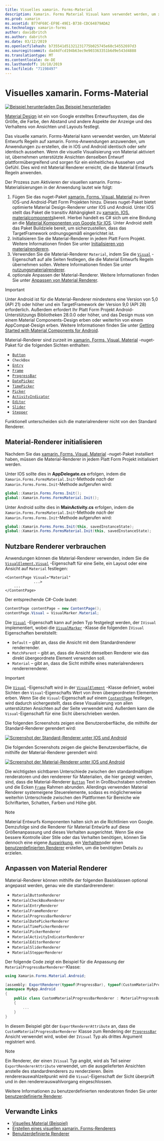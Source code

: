 ```yaml
---
title: Visuelles xamarin. Forms-Material
description: Xamarin. Forms Material Visual kann verwendet werden, um xamarin. Forms-Anwendungen zu erstellen, die unter IOS und Android identisch oder größtenteils identisch aussehen.
ms.prod: xamarin
ms.assetid: B774F68C-EF9E-49E1-B738-CDC64879ADA2
ms.technology: xamarin-forms
author: davidbritch
ms.author: dabritch
ms.date: 03/12/2019
ms.openlocfilehash: b735541d51321231775b025745e68c54552697d3
ms.sourcegitcommit: dad4dfcd194b63ec9e903363351b6d9e543d4888
ms.translationtype: MT
ms.contentlocale: de-DE
ms.lasthandoff: 10/18/2019
ms.locfileid: "71198497"
---
```

# <a name="xamarinforms-material-visual"></a>Visuelles xamarin. Forms-Material

[![Beispiel herunterladen](~/media/shared/download.png) Das Beispiel herunterladen](https://docs.microsoft.com/samples/xamarin/xamarin-forms-samples/userinterface-visualdemos)

[Material Design](https://material.io) ist ein von Google erstelltes Entwurfssystem, das die Größe, die Farbe, den Abstand und andere Aspekte der Anzeige und des Verhaltens von Ansichten und Layouts festlegt.

Das visuelle xamarin. Forms-Material kann verwendet werden, um Material Entwurfs Regeln auf xamarin. Forms-Anwendungen anzuwenden, um Anwendungen zu erstellen, die in IOS und Android identisch oder sehr identisch aussehen. Wenn die visuelle Visualisierung von Material aktiviert ist, übernehmen unterstützte Ansichten denselben Entwurf plattformübergreifend und sorgen für ein einheitliches Aussehen und Gefühl. Dies wird mit Material Renderer erreicht, die die Material Entwurfs Regeln anwenden.

Der Prozess zum Aktivieren der visuellen xamarin. Forms-Materialisierungen in der Anwendung lautet wie folgt:

1. Fügen Sie das nuget-Paket [xamarin. Forms. Visual. Material](https://www.nuget.org/packages/Xamarin.Forms.Visual.Material/) zu ihren IOS-und Android-Platt Form Projekten hinzu. Dieses nuget-Paket bietet optimierte Material Design-Renderer unter IOS und Android. Unter IOS stellt das Paket die transitiv Abhängigkeit zu [xamarin. IOS. materialcomponents](https://www.nuget.org/packages/Xamarin.iOS.MaterialComponents)bereit. Hierbei handelt es C# sich um eine Bindung an die [Material Komponenten von Google für IOS](https://material.io/develop/ios/). Unter Android stellt das Paket Buildziele bereit, um sicherzustellen, dass das TargetFramework ordnungsgemäß eingerichtet ist.
1. Initialisieren Sie die Material-Renderer in jedem Platt Form Projekt. Weitere Informationen finden Sie unter [Initialisieren von materialrenderern](#initialize-material-renderers).
1. Verwenden Sie die Material-Renderer `Material`, indem Sie die [`Visual`](xref:Xamarin.Forms.VisualElement.Visual) -Eigenschaft auf alle Seiten festlegen, die die Material Entwurfs Regeln übernehmen sollen. Weitere Informationen finden Sie unter [nutzungsmaterialrenderer](#consume-material-renderers).
1. optionale Anpassen der Material-Renderer. Weitere Informationen finden Sie unter [Anpassen von Material Renderer](#customize-material-renderers).

> [!IMPORTANT]
> Unter Android ist für die Material-Renderer mindestens eine Version von 5,0 (API 21) oder höher und ein TargetFramework der Version 9,0 (API 28) erforderlich. Außerdem erfordert Ihr Platt Form Projekt Android-Unterstützungs Bibliotheken 28.0.0 oder höher, und das Design muss von einem Material Components-Design erben oder weiterhin von einem AppCompat-Design erben. Weitere Informationen finden Sie unter [Getting Started with Material Components for Android](https://github.com/material-components/material-components-android/blob/master/docs/getting-started.md).

Material-Renderer sind zurzeit im [xamarin. Forms. Visual. Material](https://www.nuget.org/packages/Xamarin.Forms.Visual.Material/) -nuget-Paket für die folgenden Sichten enthalten:

- [`Button`](xref:Xamarin.Forms.Button)
- `CheckBox`
- [`Entry`](xref:Xamarin.Forms.Entry)
- [`Frame`](xref:Xamarin.Forms.Frame)
- [`ProgressBar`](xref:Xamarin.Forms.ProgressBar)
- [`DatePicker`](xref:Xamarin.Forms.DatePicker)
- [`TimePicker`](xref:Xamarin.Forms.TimePicker)
- [`Picker`](xref:Xamarin.Forms.Picker)
- [`ActivityIndicator`](xref:Xamarin.Forms.ActivityIndicator)
- [`Editor`](xref:Xamarin.Forms.Editor)
- [`Slider`](xref:Xamarin.Forms.Slider)
- [`Stepper`](xref:Xamarin.Forms.Stepper)

Funktionell unterscheiden sich die materialrenderer nicht von den Standard Renderer.

## <a name="initialize-material-renderers"></a>Material-Renderer initialisieren

Nachdem Sie das [xamarin. Forms. Visual. Material](https://www.nuget.org/packages/Xamarin.Forms.Visual.Material/) -nuget-Paket installiert haben, müssen die Material-Renderer in jedem Platt Form Projekt initialisiert werden.

Unter IOS sollte dies in **AppDelegate.cs** erfolgen, indem die `Xamarin.Forms.FormsMaterial.Init`-Methode *nach* der `Xamarin.Forms.Forms.Init`-Methode aufgerufen wird:

```csharp
global::Xamarin.Forms.Forms.Init();
global::Xamarin.Forms.FormsMaterial.Init();
```

Unter Android sollte dies in **MainActivity.cs** erfolgen, indem die `Xamarin.Forms.FormsMaterial.Init`-Methode *nach* der `Xamarin.Forms.Forms.Init`-Methode aufgerufen wird:

```csharp
global::Xamarin.Forms.Forms.Init(this, savedInstanceState);
global::Xamarin.Forms.FormsMaterial.Init(this, savedInstanceState);
```

## <a name="consume-material-renderers"></a>Nutzbare Renderer verbrauchen

Anwendungen können die Material-Renderer verwenden, indem Sie die [`VisualElement.Visual`](xref:Xamarin.Forms.VisualElement.Visual) -Eigenschaft für eine Seite, ein Layout oder eine Ansicht auf `Material` festlegen:

```xaml
<ContentPage Visual="Material"
             ...>
    ...
</ContentPage>
```

Der entsprechende C#-Code lautet:

```csharp
ContentPage contentPage = new ContentPage();
contentPage.Visual = VisualMarker.Material;
```

Die [`Visual`](xref:Xamarin.Forms.VisualElement.Visual) -Eigenschaft kann auf jeden Typ festgelegt werden, der `IVisual` implementiert, wobei die [`VisualMarker`](xref:Xamarin.Forms.VisualMarker) -Klasse die folgenden `IVisual` Eigenschaften bereitstellt:

- `Default` – gibt an, dass die Ansicht mit dem Standardrenderer renderrender.
- `MatchParent` – gibt an, dass die Ansicht denselben Renderer wie das direkt übergeordnete Element verwenden soll.
- `Material` – gibt an, dass die Sicht mithilfe eines materialrenderers rendererrenderer.

> [!IMPORTANT]
> Die [`Visual`](xref:Xamarin.Forms.VisualElement.Visual) -Eigenschaft wird in der [`VisualElement`](xref:Xamarin.Forms.VisualElement) -Klasse definiert, wobei Sichten den `Visual`-Eigenschafts Wert von ihren übergeordneten Elementen erben. Wenn Sie die `Visual`-Eigenschaft auf einem [`ContentPage`](xref:Xamarin.Forms.ContentPage) festlegen, wird dadurch sichergestellt, dass diese Visualisierung von allen unterstützten Ansichten auf der Seite verwendet wird. Außerdem kann die `Visual`-Eigenschaft für eine Sicht überschrieben werden.

Die folgenden Screenshots zeigen eine Benutzeroberfläche, die mithilfe der Standard-Renderer gerendert wird:

[![Screenshot der Standard-Renderer unter IOS und Android](material-visual-images/default-renderers.png "Sichten, die standardrerenderer verwenden")](material-visual-images/default-renderers-large.png#lightbox)

Die folgenden Screenshots zeigen die gleiche Benutzeroberfläche, die mithilfe der Material-Renderer gerendert wird:

[![Screenshot der Material-Renderer unter IOS und Android](material-visual-images/material-renderers.png "Sichten mit Material Renderer")](material-visual-images/material-renderers-large.png#lightbox)

Die wichtigsten sichtbaren Unterschiede zwischen den standardmäßigen renderatoren und den rendererer für Materialien, die hier gezeigt werden, sind, dass die Material-Renderer [`Button`](xref:Xamarin.Forms.Button) Text in Großbuchstaben schreiben und die Ecken [`Frame`](xref:Xamarin.Forms.Frame) Rahmen abrunden. Allerdings verwenden Material Renderer systemeigene Steuerelemente, sodass es möglicherweise weiterhin Unterschiede zwischen den Plattformen für Bereiche wie Schriftarten, Schatten, Farben und Höhe gibt.

> [!NOTE]
> Material Entwurfs Komponenten halten sich an die Richtlinien von Google. Demzufolge sind die Renderer für Material Entwürfe auf diese Größenanpassung und dieses Verhalten ausgerichtet. Wenn Sie eine bessere Kontrolle über Stile oder das Verhalten benötigen, können Sie dennoch eine eigene [Auswirkung](~/xamarin-forms/app-fundamentals/effects/index.md), ein [Verhalten](~/xamarin-forms/app-fundamentals/behaviors/index.md)oder einen [benutzerdefinierten Renderer](~/xamarin-forms/app-fundamentals/custom-renderer/index.md) erstellen, um die benötigten Details zu erzielen.

## <a name="customize-material-renderers"></a>Anpassen von Material Renderer

Material-Renderer können mithilfe der folgenden Basisklassen optional angepasst werden, genau wie die standardrerenderer:

- `MaterialButtonRenderer`
- `MaterialCheckBoxRenderer`
- `MaterialEntryRenderer`
- `MaterialFrameRenderer`
- `MaterialProgressBarRenderer`
- `MaterialDatePickerRenderer`
- `MaterialTimePickerRenderer`
- `MaterialPickerRenderer`
- `MaterialActivityIndicatorRenderer`
- `MaterialEditorRenderer`
- `MaterialSliderRenderer`
- `MaterialStepperRenderer`

Der folgende Code zeigt ein Beispiel für die Anpassung der `MaterialProgressBarRenderer`-Klasse:

```csharp
using Xamarin.Forms.Material.Android;

[assembly: ExportRenderer(typeof(ProgressBar), typeof(CustomMaterialProgressBarRenderer), new[] { typeof(VisualMarker.MaterialVisual) })]
namespace MyApp.Android
{
    public class CustomMaterialProgressBarRenderer : MaterialProgressBarRenderer
    {
        ...
    }
}
```

In diesem Beispiel gibt der `ExportRendererAttribute` an, dass die `CustomMaterialProgressBarRenderer` Klasse zum Rendering der [`ProgressBar`](xref:Xamarin.Forms.ProgressBar) Ansicht verwendet wird, wobei der `IVisual` Typ als drittes Argument registriert wird.

> [!NOTE]
> Ein Renderer, der einen `IVisual` Typ angibt, wird als Teil seiner `ExportRendererAttribute` verwendet, um die ausgelieferten Ansichten anstelle des standardrenderers zu renderzieren. Beim rendererauswahlzeitpunkt wird die `Visual`-Eigenschaft der Sicht überprüft und in den rendererauswahlvorgang eingeschlossen.

Weitere Informationen zu benutzerdefinierten renderatoren finden Sie unter [benutzerdefinierte Renderer](~/xamarin-forms/app-fundamentals/custom-renderer/index.md).

## <a name="related-links"></a>Verwandte Links

- [Visuelles Material (Beispiel)](https://docs.microsoft.com/samples/xamarin/xamarin-forms-samples/userinterface-visualdemos)
- [Erstellen eines visuellen xamarin. Forms-Renderers](create.md)
- [Benutzerdefinierte Renderer](~/xamarin-forms/app-fundamentals/custom-renderer/index.md)
